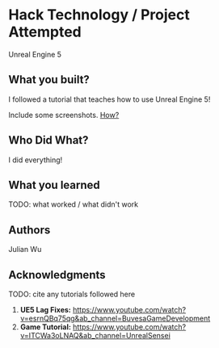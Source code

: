 # Hack Technology / Project Attempted

Unreal Engine 5

## What you built? 

I followed a tutorial that teaches how to use Unreal Engine 5!

Include some screenshots.
[How?](https://help.github.com/articles/about-readmes/#relative-links-and-image-paths-in-readme-files)

## Who Did What?

I did everything!

## What you learned

TODO: what worked / what didn't work

## Authors

Julian Wu

## Acknowledgments

TODO: cite any tutorials followed here

1. __UE5 Lag Fixes:__ https://www.youtube.com/watch?v=esrnQBq75qg&ab_channel=BuvesaGameDevelopment
2. __Game Tutorial:__ https://www.youtube.com/watch?v=ITCWa3oLNAQ&ab_channel=UnrealSensei
